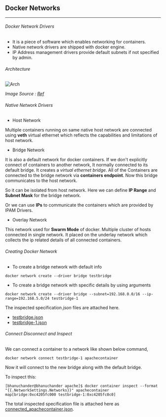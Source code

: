## Docker Networks
---

###### Docker Network Drivers

- It is a piece of software which enables networking for containers.
- Native network drivers are shipped with docker engine.
- IP Address management drivers provide default subnets if not specified by admin.

###### Architecture

![Arch](https://d1jnx9ba8s6j9r.cloudfront.net/blog/wp-content/uploads/2018/07/Architecture-of-Container-Networking-Model@2x.png)

*Image Source : [Ref](https://d1jnx9ba8s6j9r.cloudfront.net/blog/wp-content/uploads/2018/07/Architecture-of-Container-Networking-Model@2x.png)*

###### Native Network Drivers

- Host Network

Multiple containers running on same native host network are connected using **veth** virtual ethernet which reflects
the capabilities and limitations of host network.

- Bridge Network

It is also a default network for docker containers. If we don't explicitly connect of containers to another network, It
normally connected to its default bridge. It creates a *virtual ethernet bridge*. All of the Containers are connected to the
bridge network via **containers endpoint**. Now this bridge communicates to the host network.

So it can be isolated from host network. Here we can define **IP Range** and **Subnet Mask** for the bridge network.

Or we can use **IPs** to communicate the containers which are provided by IPAM Drivers.

- Overlay Network

This network used for **Swarm Mode** of docker. Multiple cluster of hosts connected in single network. It placed on the 
underlay network which collects the ip related details of all connected containers.


###### Creating Docker Network

- To create a bridge network with default info

```commandline
docker network create --driver bridge testbridge
```

- To create a bridge network with specific details by using arguments

```commandline
docker network create --driver bridge --subnet=192.168.0.0/16 --ip-range=192.168.5.0/24 testbridge-1
```

The inspected specification *json* files are attached here.

- [testbridge.json](/assets/files/testbridge.json)
- [testbridge-1.json](/assets/files/testbridge-1.json)


###### Connect Disconnect and Inspect

We can connect a container to a network like shown below command,

````commandline
docker network connect testbridge-1 apachecontainer
````
Now it will connect to the new bridge along with the default bridge.

To inspect this:

```text
[bhanuchander@bhanuchander apache]$ docker container inspect --format "{{.NetworkSettings.Networks}}" apachecontainer
map[bridge:0xc4205fc000 testbridge-1:0xc4205fc0c0]
```

The total inspected specification file is attached here as [connected_apachecontainer.json](/assets/files/connected_apachecontainer.json).